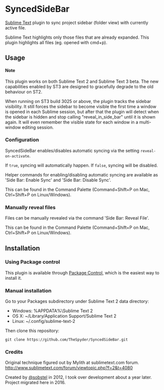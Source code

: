 SyncedSideBar
=============

[Sublime Text](http://www.sublimetext.com/) plugin to sync project sidebar
(folder view) with currently active file.

Sublime Text highlights only those files that are already expanded. This plugin highlights all files (eg. opened with cmd+p).

Usage
-----

#### Note

This plugin works on both Sublime Text 2 and Sublime Text 3 beta. The new capabilities enabled by ST3 are designed to gracefully degrade to the old behaviour on ST2.

When running on ST3 build 3025 or above, the plugin tracks the sidebar visibility. It still forces the sidebar to become visible the first time a window is opened in each Sublime session, but after that the plugin will detect when the sidebar is hidden and stop calling "reveal_in_side_bar" until it is shown again. It will even remember the visible state for each window in a multi-window editing session.

### Configuration

SyncedSideBar enables/disables automatic syncing via the setting `reveal-on-activate`.

If `true`, syncing will automatically happen. If `false`, syncing will be disabled.

Helper commands for enabling/disabling automatic syncing are available as 'Side Bar: Enable Sync' and 'Side Bar: Disable Sync'.

This can be found in the Command Palette (Command+Shift+P on Mac, Ctrl+Shift+P on Linux/Windows).

### Manually reveal files

Files can be manually revealed via the command 'Side Bar: Reveal File'.

This can be found in the Command Palette (Command+Shift+P on Mac, Ctrl+Shift+P on Linux/Windows).

Installation
------------

### Using Package control

This plugin is available through [Package Control](http://wbond.net/sublime_packages/package_control),
which is the easiest way to install it.

### Manual installation

Go to your Packages subdirectory under Sublime Text 2 data directory:

* Windows: %APPDATA%\Sublime Text 2
* OS X: ~/Library/Application Support/Sublime Text 2
* Linux: ~/.config/sublime-text-2

Then clone this repository:

    git clone https://github.com/TheSpyder/SyncedSideBar.git

### Credits

Original technique figured out by Mylith at sublimetext.com forum.
http://www.sublimetext.com/forum/viewtopic.php?f=2&t=4080

Created by [@sobstel](https://github.com/sobstel) in 2012, I took over development about a year later. Project migrated here in 2016. 
